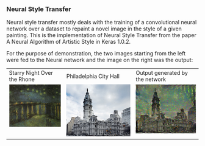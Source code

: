 ### Neural Style Transfer
Neural style transfer mostly deals with the training of a convolutional neural network over a dataset to repaint a novel image in the style of a given painting. This is the implementation of Neural Style Transfer from the paper A Neural Algorithm of Artistic Style in Keras 1.0.2. <br>


For the purpose of demonstration, the two images starting from the left were fed to the Neural network and the image on the right was the output:
<table>
  <tr>
    <td>Starry Night Over the Rhone</td>
    <td>Philadelphia City Hall</td>
    <td>Output generated by the network</td>
  </tr>
  <tr>
    <td valign="top"><img src="https://github.com/Ol0fmeistR/StyleTransferUsingCNN-s/blob/master/painting.jpeg"></td>
    <td valign="top"><img src="https://github.com/Ol0fmeistR/StyleTransferUsingCNN-s/blob/master/cathedral.jpeg"></td>
    <td valign="top"><img src="https://github.com/Ol0fmeistR/StyleTransferUsingCNN-s/blob/master/result.png"></td>
  </tr>
</table>
